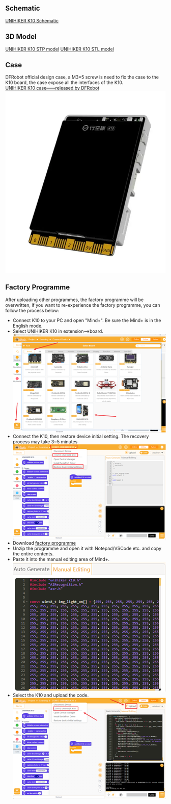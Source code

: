 ## **Schematic**
[UNIHIKER K10 Schematic](img/hardwarereference_onboard/UnihikerK10Sch.pdf) 

## **3D Model**
[UNIHIKER K10 STP model](https://dfimg.dfrobot.com/62b2fb5caa613609f271523c/wiki/0e1a9576dddf1e4a435683e2633d21cb.zip) 
[UNIHIKER K10 STL model](https://dfimg.dfrobot.com/5cabf4771804207b131ae8cb/wiki/cf174faab293c4f3c5f6bd1e92e4a199.zip)

## **Case**
DFRobot official design case, a M3*5 screw is need to fix the case to the K10 board, the case expose all the interfaces of the K10.<br/>
[UNIHIKER K10 case——released by DFRobot](https://dfimg.dfrobot.com/62b2fb5caa613609f271523c/wiki/dd231e44c83eacf7ad601ce01b386718.zip) 
![image.png](img/hardwarereference_onboard/onboard3.png) 

## **Factory Programme**
After uploading other programmes, the factory programme will be overwritten, if you want to re-experience the factory programme, you can follow the process below:<br/>

- Connect K10 to your PC and open "Mind+". Be sure the Mind+ is in the English mode.<br/>
- Select UNIHIKER K10 in extension——>board.<br/>
![image.png](img/hardwarereference_onboard/onboard7.png) 
- Connect the K10, then restore device initial setting. The recovery process may take 3~5 minutes<br/>
![image.png](img/hardwarereference_onboard/onboard8.png) 
- Download [factory programme](https://img.dfrobot.com.cn/wikicn/62b2fb5caa613609f271523c/90d9a709be69b96c37cadd2af0337b0e.zip)<br/>
- Unzip the programme and open it with Notepad/VSCode etc. and copy the entire contents.<br/>
- Paste it into the manual editing area of Mind+.<br/>
![image.png](../img/get-started/getstarted5.png)<br/>
- Select the K10 and upload the code.<br/>
![image.png](img/hardwarereference_onboard/onboard9.png) 